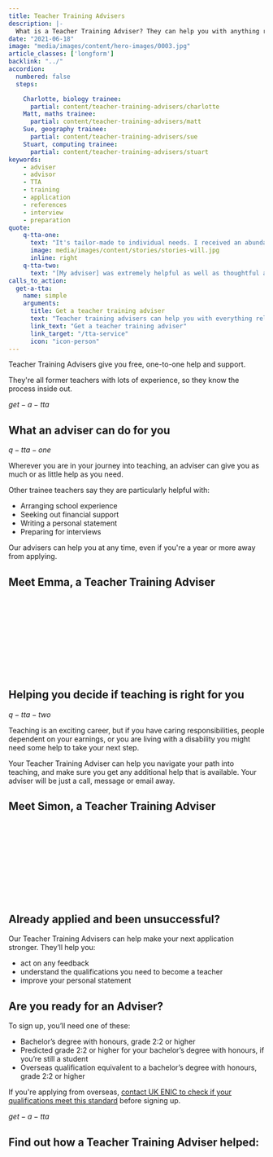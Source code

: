 ```yaml
---
title: Teacher Training Advisers
description: |-
  What is a Teacher Training Adviser? They can help you with anything related to getting into teaching, such as writing your application, funding and interview preparation.
date: "2021-06-18"
image: "media/images/content/hero-images/0003.jpg"
article_classes: ['longform']
backlink: "../"
accordion:
  numbered: false
  steps:

    Charlotte, biology trainee:
      partial: content/teacher-training-advisers/charlotte
    Matt, maths trainee:
      partial: content/teacher-training-advisers/matt
    Sue, geography trainee:
      partial: content/teacher-training-advisers/sue
    Stuart, computing trainee:
      partial: content/teacher-training-advisers/stuart  
keywords: 
    - adviser
    - advisor
    - TTA
    - training
    - application
    - references
    - interview
    - preparation
quote:
    q-tta-one:
      text: "It's tailor-made to individual needs. I received an abundance of help."
      image: media/images/content/stories/stories-will.jpg
      inline: right
    q-tta-two:
      text: "[My adviser] was extremely helpful as well as thoughtful and understanding."
calls_to_action:
  get-a-tta:
    name: simple
    arguments:
      title: Get a teacher training adviser
      text: "Teacher training advisers can help you with everything related to applying for teacher training."
      link_text: "Get a teacher training adviser"
      link_target: "/tta-service"
      icon: "icon-person"
---
```

Teacher Training Advisers give you free, one-to-one help and support. 

They're all former teachers with lots of experience, so they know the process inside out.  


$get-a-tta$

## What an adviser can do for you

$q-tta-one$

Wherever you are in your journey into teaching, an adviser can give you as much or as little help as you need. 

Other trainee teachers say they are particularly helpful with: 

* Arranging school experience
* Seeking out financial support
* Writing a personal statement
* Preparing for interviews

Our advisers can help you at any time, even if you're a year or more away from applying.

## Meet Emma, a Teacher Training Adviser

<iframe class="lazyload" data-src="https://www.youtube-nocookie.com/embed/ZaGL8c4FkLA" frameborder="0" allow="autoplay; encrypted-media" allowfullscreen></iframe>

## Helping you decide if teaching is right for you

$q-tta-two$

Teaching is an exciting career, but if you have caring responsibilities, people dependent on your earnings, or you are living with a disability you might need some help to take your next step. 

Your Teacher Training Adviser can help you navigate your path into teaching, and make sure you get any additional help that is available. Your adviser will be just a call, message or email away.

## Meet Simon, a Teacher Training Adviser

<iframe class="lazyload" data-src="https://www.youtube-nocookie.com/embed/T9Bhcaa6LJ4" frameborder="0" allow="autoplay; encrypted-media" allowfullscreen></iframe>

## Already applied and been unsuccessful?

Our Teacher Training Advisers can help make your next application stronger. They’ll help you:

* act on any feedback
* understand the qualifications you need to become a teacher
* improve your personal statement

## Are you ready for an Adviser? 

To sign up, you’ll need one of these:

* Bachelor’s degree with honours, grade 2:2 or higher
* Predicted grade 2:2 or higher for your bachelor’s degree with honours, if you’re still a student
* Overseas qualification equivalent to a bachelor’s degree with honours, grade 2:2 or higher

If you're applying from overseas, [contact UK ENIC to check if your qualifications meet this standard](https://www.enic.org.uk/Qualifications/SOC/Default.aspx) before signing up. 

$get-a-tta$

## Find out how a Teacher Training Adviser helped:
